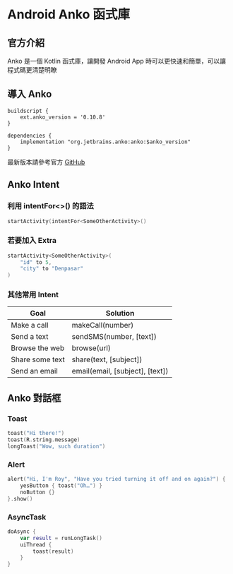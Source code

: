# Android Anko 函式庫

## 官方介紹

Anko 是一個 Kotlin 函式庫，讓開發 Android App 時可以更快速和簡單，可以讓程式碼更清楚明瞭



## 導入 Anko

``` gr
buildscript {
    ext.anko_version = '0.10.8'
}
```


``` gro
dependencies {
    implementation "org.jetbrains.anko:anko:$anko_version"
}
```

最新版本請參考官方 [GitHub](https://github.com/Kotlin/anko)

## Anko Intent

### 利用 intentFor<>() 的語法

``` kotlin
startActivity(intentFor<SomeOtherActivity>()
```

### 若要加入 Extra

``` kotlin
startActivity<SomeOtherActivity>(
    "id" to 5,
    "city" to "Denpasar"
)
```

### 其他常用 Intent

| Goal            | Solution                        |
| --------------- | ------------------------------- |
| Make a call     | makeCall(number)                |
| Send a text     | sendSMS(number, [text])         |
| Browse the web  | browse(url)                     |
| Share some text | share(text, [subject])          |
| Send an email   | email(email, [subject], [text]) |

## Anko 對話框

### Toast

``` kotlin
toast("Hi there!")
toast(R.string.message)
longToast("Wow, such duration")
```

### Alert

``` kotlin
alert("Hi, I'm Roy", "Have you tried turning it off and on again?") {
    yesButton { toast("Oh…") }
    noButton {}
}.show()
```

### AsyncTask

``` kotlin
doAsync {
    var result = runLongTask()
    uiThread {
        toast(result)
    }
}
```